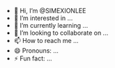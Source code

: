 - 👋 Hi, I’m @SIMEXIONLEE
- 👀 I’m interested in ...
- 🌱 I’m currently learning ...
- 💞️ I’m looking to collaborate on ...
- 📫 How to reach me ...
- 😄 Pronouns: ...
- ⚡ Fun fact: ...

<!---
SIMEXIONLEE/SIMEXIONLEE is a ✨ special ✨ repository because its `README.md` (this file) appears on your GitHub profile.
You can click the Preview link to take a look at your changes.
--->
